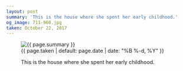 ```yaml
---
layout: post
summary: 'This is the house where she spent her early childhood.'
og_image: 711-960.jpg
taken: October 22, 2017
---
```


<figure class="post">
<img alt="{{ page.summary }}" sizes="(min-width: 700px) 50vw, calc(100vw - 2rem)" src="{{ site.assets_url }}/711-480.jpg" srcset="{{ site.assets_url }}/711-240.jpg 240w, {{ site.assets_url }}/711-480.jpg 480w, {{ site.assets_url }}/711-720.jpg 720w, {{ site.assets_url }}/711-960.jpg 960w"/>
<figcaption>
<time>{{ page.taken | default: page.date | date: "%B %-d, %Y" }}</time>
<p>This is the house where she spent her early childhood.</p>
</figcaption>
</figure>
